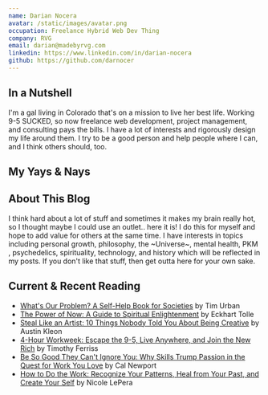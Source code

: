 ```yaml
---
name: Darian Nocera
avatar: /static/images/avatar.png
occupation: Freelance Hybrid Web Dev Thing
company: RVG
email: darian@madebyrvg.com
linkedin: https://www.linkedin.com/in/darian-nocera
github: https://github.com/darnocer
---
```


## In a Nutshell

I'm a gal living in Colorado that's on a mission to live her best life. Working 9-5 SUCKED, so now freelance web development, project management, and consulting pays the bills. I have a lot of interests and rigorously design my life around them. I try to be a good person and help people where I can, and I think others should, too.

## My Yays & Nays

<ChipWrapper />

## About This Blog

I think hard about a lot of stuff and sometimes it makes my brain really hot, so I thought maybe I could use an outlet.. here it is! I do this for myself and hope to add value for others at the same time. I have interests in topics including personal growth, philosophy, the \~Universe\~, mental health, PKM <Subnote text="PKM (Personal Knowledge Management) is the process of collecting, storing, classifying, and retrieving information."/>, psychedelics, spirituality, technology, and history which will be reflected in my posts. If you don't like that stuff, then get outta here for your own sake.

## Current & Recent Reading

- [What's Our Problem? A Self-Help Book for Societies](https://www.amazon.com/Whats-Our-Problem-Self-Help-Societies-ebook/dp/B0BTJCTR58) by Tim Urban
- [The Power of Now: A Guide to Spiritual Enlightenment](https://www.amazon.com/Power-Now-Guide-Spiritual-Enlightenment-ebook/dp/B002361MLA/ref=tmm_kin_swatch_0?_encoding=UTF8&qid=1688403836&sr=8-1) by Eckhart Tolle
- [Steal Like an Artist: 10 Things Nobody Told You About Being Creative](https://www.amazon.com/Steal-Like-Artist-Things-Creative/dp/0761169253/ref=sr_1_1?crid=XJDGP0WOJLDN&keywords=steal+like+an+artist+by+austin+kleon&qid=1688403794&sprefix=steal+like+%2Caps%2C133&sr=8-1) by Austin Kleon
- [4-Hour Workweek: Escape the 9-5, Live Anywhere, and Join the New Rich](https://www.amazon.com/4-Hour-Workweek-Expanded-Updated-Cutting-Edge-ebook/dp/B002WE46UW/ref=tmm_kin_swatch_0?_encoding=UTF8&qid=1688403867&sr=8-1) by Timothy Ferriss
- [Be So Good They Can't Ignore You: Why Skills Trump Passion in the Quest for Work You Love](https://www.amazon.com/Good-They-Cant-Ignore-You-ebook/dp/B0076DDBJ6/ref=tmm_kin_swatch_0?_encoding=UTF8&qid=1688403891&sr=8-1) by Cal Newport
- [How to Do the Work: Recognize Your Patterns, Heal from Your Past, and Create Your Self](https://www.amazon.com/How-Do-Work-Recognize-Patterns-ebook/dp/B089SZ9JKW/ref=sr_1_1?crid=POKEBM1PVCXS&keywords=how+to+do+the+work&qid=1688403949&s=digital-text&sprefix=how+to+do+the+work%2Cdigital-text%2C117&sr=1-1) by Nicole LePera
